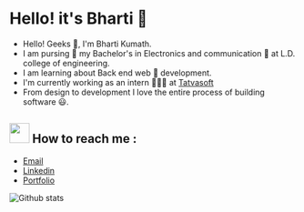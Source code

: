 
<p align ="center" dir="auto"><p align ="center"><h1>Hello! it's Bharti 👋</h1>



- Hello! Geeks 👻, I'm Bharti Kumath. 
- I am pursing  🚀 my Bachelor's in Electronics and communication 🤖 at L.D. college of engineering. 
- I am learning about Back end web 🎯 development. 
- I'm currently working as an intern 👨🏽‍💻 at <a href="https://www.tatvasoft.com/">Tatvasoft</a> 
- From design to development I love the entire process of building software 😃. </p>
 
 
 
<h2><img src = "https://camo.githubusercontent.com/9ed64b042a76b8a97016e877cbaee0d6df224a148034afef658d841cf0cd1791/68747470733a2f2f63756c746f667468657061727479706172726f742e636f6d2f706172726f74732f68642f6c6170746f705f706172726f742e676966" height="35" width ="35"> How to reach me :</h2>

- <a href="bhartikumath017@gmail.com">Email</a>
- <a href ="https://www.linkedin.com/in/bharti-kumath-a51409203/"> Linkedin</a>
- <a href="https://bharti-kumath.github.io/Portfolio/portfolio%20site/port.html">Portfolio</a> </p>

![Github stats](https://github-readme-stats.vercel.app/api?username=Bharti-kumath&theme=radical)
